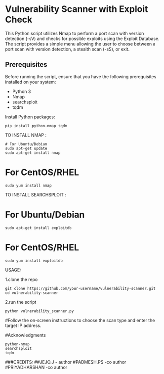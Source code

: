  # Vulnerability Scanner with Exploit Check

This Python script utilizes Nmap to perform a port scan with version detection (-sV) and checks for possible exploits using the Exploit Database. The script provides a simple menu allowing the user to choose between a port scan with version detection, a stealth scan (-sS), or exit.

## Prerequisites

Before running the script, ensure that you have the following prerequisites installed on your system:

- Python 3
- Nmap
- searchsploit
- tqdm

Install Python packages:

```
pip install python-nmap tqdm
```

TO INSTALL NMAP :
```
# For Ubuntu/Debian
sudo apt-get update
sudo apt-get install nmap
```
# For CentOS/RHEL
```
sudo yum install nmap
```
TO INSTALL SEARCHSPLOIT :
# For Ubuntu/Debian
```
sudo apt-get install exploitdb
```
# For CentOS/RHEL
```
sudo yum install exploitdb
```

USAGE:

1.clone the repo
```
git clone https://github.com/your-username/vulnerability-scanner.git
cd vulnerability-scanner
```
2.run the script
```
python vulnerability_scanner.py
```

#Follow the on-screen instructions to choose the scan type and enter the target IP address.

#Acknowledgments

    python-nmap
    searchsploit
    tqdm

###CREDITS:
##JEJO.J - author
#PADMESH.PS -co author
#PRIYADHARSHAN -co author
